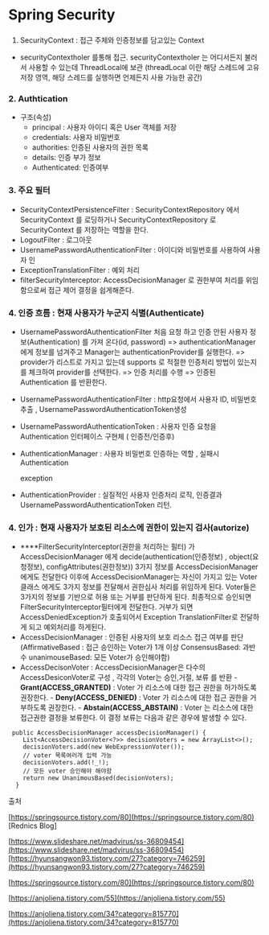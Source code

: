 # Spring Security

###  1. SecurityContext : 접근 주체와 인증정보를 담고있는 Context

* securityContextholer 를통해 접근. securityContextholer 는 어디서든지 불러서 사용할 수 있는데 ThreadLocal에 보관 \(threadLocal 이란 해당 스레드에 고유 저장 영역, 해당 스레드를 실행하면 언제든지 사용 가능한 공간\)

###  2. Authtication

* 구조\(속성\)
  * principal : 사용자 아이디 혹은 User 객체를 저장
  * credentials: 사용자 비밀번호
  * authorities: 인증된 사용자의 권한 목록
  * details: 인증 부가 정보
  * Authenticated: 인증여부

### 3.  주요 필터

* SecurityContextPersistenceFilter : SecurityContextRepository 에서 SecurityContext 를 로딩하거나 SecurityContextRepository 로 SecurityContext 를 저장하는 역할을 한다.
* LogoutFilter : 로그아웃 
* UsernamePasswordAuthenticationFilter : 아이디와 비밀번호를 사용하여 사용자 인
* ExceptionTranslationFilter : 예외 처리 
* filterSecurityInterceptor:  AccessDecisionManager 로 권한부여 처리를 위임함으로써 접근 제어 결정을 쉽게해준다.

### 4. 인증 흐름 : 현재 사용자가 누군지 식별\(Authenticate\)

*  UsernamePasswordAuthenticationFilter 처음 요청 하고 인증 안된 사용자 정보\(Authentication\) 를 가져 온다\(id, password\) =&gt; authenticationManager에게 정보를 넘겨주고 Manager는 authenticationProvider를 실행한다. =&gt; provider가 리스트로 가지고 있는데 supports 로 적절한 인증처리 방법이 있는지를 체크하여 provider를 선택한다. =&gt; 인증 처리를 수행 =&gt; 인증된 Authentication 를 반환한다.
*   UsernamePasswordAuthenticationFilter : http요청에서 사용자 ID, 비밀번호 추출 , UsernamePasswordAuthenticationToken생성
* UsernamePasswordAuthenticationToken : 사용자 인증 요청을 Authentication 인터페이스 구현체 \( 인증전/인증후\)
* AuthenticationManager : 사용자 비밀번호  인증하는 역할 , 실패시 Authentication

  exception 

* AuthenticationProvider : 실질적인 사용자 인증처리 로직, 인증결과 UsernamePasswordAuthenticationToken 리턴.

### 4. 인가 : 현재 사용자가 보호된 리소스에 권한이 있는지 검사\(autorize\)

*  ****FilterSecurityInterceptor\(권한을 처리하는 필터\) 가 AccessDecisionManager 에게 decide\(authentication\(인증정보\) , object\(요청정보\), configAttributes\(권한정보\)\)  3가지 정보를 AccessDecisionManager 에게도 전달한다 이후에 AccessDecisionManager는 자신이 가지고 있는 Voter클래스 에게도 3가지 정보를 전달해서 권한심사 처리를 위임하게 된다. Voter들은 3가지의 정보를 기반으로 허용 또는 거부를 판단하게 된다. 최종적으로 승인되면 FilterSecurityInterceptor필터에게 전달한다. 거부가 되면  AccessDeniedException가 호출되어서 Exception TranslationFilter로 전달하게 되고 예외처리를 하게된다. 
* AccessDecisionManager : 인증된 사용자의 보호 리소스 접근 여부를 판단\(AffirmativeBased : 접근 승인하는 Voter가 1개 이상                          ConsensusBased: 과반수                                                                  unanimouseBased: 모든 Voter가 승인해야함\)
* AccessDecisonVoter : AccessDecisionManager은 다수의 AccessDesiconVoter로 구성 , 각각의 Voter는 승인,거절, 보류 를 반환                                                              - **Grant\(ACCESS\_GRANTED\)** : Voter 가 리소스에 대한 접근 권한을 허가하도록 권장한다.                                                                                                                                  - **Deny\(ACCESS\_DENIED\)** : Voter 가 리소스에 대한 접근 권한을 거부하도록 권장한다.                                                                                                                                      - **Abstain\(ACCESS\_ABSTAIN\)** : Voter 는 리소스에 대한 접근권한 결정을 보류한다. 이 결정 보류는 다음과 같은 경우에 발생할 수 있다. 

```text
 public AccessDecisionManager accessDecisionManager() {
    List<AccessDecisionVoter<?>> decisionVoters = new ArrayList<>();
    decisionVoters.add(new WebExpressionVoter());
    // voter 목록여러개 입력 가능 
    decisionVoters.add(!_!);
    // 모든 voter 승인해야 해야함
    return new UnanimousBased(decisionVoters);
  }
```

  
출처

 [https://springsource.tistory.com/80](https://springsource.tistory.com/80) \[Rednics Blog\]

[https://www.slideshare.net/madvirus/ss-36809454](https://www.slideshare.net/madvirus/ss-36809454)[https://hyunsangwon93.tistory.com/27?category=746259](https://hyunsangwon93.tistory.com/27?category=746259)

[https://springsource.tistory.com/80](https://springsource.tistory.com/80)

[https://anjoliena.tistory.com/55](https://anjoliena.tistory.com/55)

[https://anjoliena.tistory.com/34?category=815770](https://anjoliena.tistory.com/34?category=815770)

